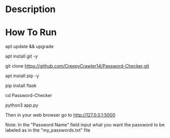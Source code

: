 # Description

# How To Run
apt update && upgrade

apt install git -y

git clone https://github.com/CreepyCrawler14/Password-Checker.git

apt install pip -y

pip install flask

cd Password-Checker

python3 app.py

Then in your web browser go to http://127.0.0.1:5000

Note: In the "Password Name" field input what you want the password to be labeled as in the "my_passwords.txt" file
